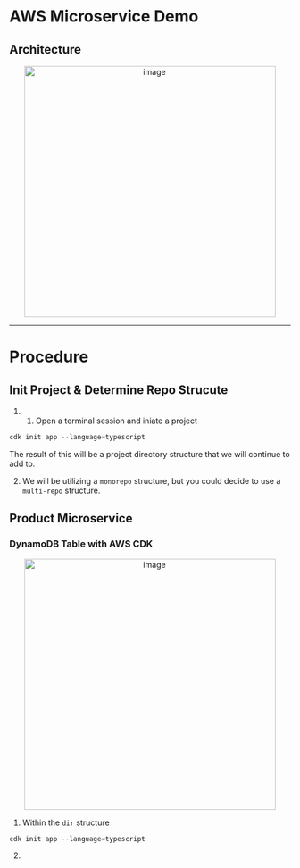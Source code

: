 # AWS Microservice Demo

## Architecture

<p align="center">
<img width="450" alt="image" src="https://github.com/gabrrodriguez/aws-cdk-demo/assets/126508932/fa8cd646-a241-4201-92a5-9f0261dd8d7c">
</p>

-------

# Procedure

## Init Project & Determine Repo Strucute

1. 1. Open a terminal session and iniate a project
```s 
cdk init app --language=typescript
```

The result of this will be a project directory structure that we will continue to add to.

2. We will be utilizing a `monorepo` structure, but you could decide to use a `multi-repo` structure.

## Product Microservice

### DynamoDB Table with AWS CDK

<p align="center">
<img width="450" alt="image" src="https://github.com/gabrrodriguez/aws-cdk-demo/assets/126508932/e4f87815-a110-40ad-bedd-b482c909c418">
</p>

1. Within the `dir` structure
```s 
cdk init app --language=typescript
```



2. 